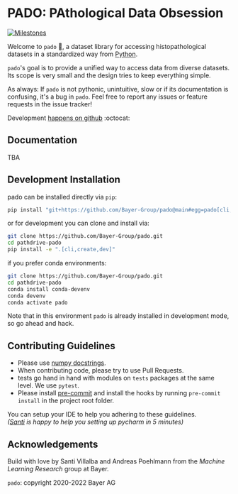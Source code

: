 # PADO: PAthological Data Obsession

[![Milestones](https://img.shields.io/badge/mlr%20milestones-pado-brightgreen)](https://github.com/Bayer-Group/pado/milestones?direction=asc&sort=due_date&state=open)

Welcome to `pado` :wave:, a dataset library for accessing histopathological
datasets in a standardized way from [Python](https://www.python.org/).

`pado`'s goal is to provide a unified way to access data from diverse
datasets. Its scope is very small and the design tries to keep everything
simple.

As always: If `pado` is not pythonic,
unintuitive, slow or if its documentation is confusing, it's a bug in
`pado`. Feel free to report any issues or feature requests in the issue
tracker!

Development
[happens on github](https://github.com/Bayer-Group/pado)
:octocat:

## Documentation

TBA

## Development Installation

pado can be installed directly via `pip`:
```bash
pip install "git+https://github.com/Bayer-Group/pado@main#egg=pado[cli,create]"
```

or for development you can clone and install via:
```bash
git clone https://github.com/Bayer-Group/pado.git
cd pathdrive-pado
pip install -e ".[cli,create,dev]"
```

if you prefer conda environments:
```bash
git clone https://github.com/Bayer-Group/pado.git
cd pathdrive-pado
conda install conda-devenv
conda devenv
conda activate pado
```

Note that in this environment `pado` is already installed in development mode,
so go ahead and hack.


## Contributing Guidelines

- Please use [numpy docstrings](https://numpydoc.readthedocs.io/en/latest/format.html#docstring-standard).
- When contributing code, please try to use Pull Requests.
- tests go hand in hand with modules on ```tests``` packages at the same level. We use ```pytest```.
- Please install [pre-commit](https://pre-commit.com/) and install the hooks by running `pre-commit install` in the project root folder.

You can setup your IDE to help you adhering to these guidelines.
<br>
_([Santi](https://github.com/sdvillal) is happy to help you setting up pycharm in 5 minutes)_


## Acknowledgements

Build with love by Santi Villalba and Andreas Poehlmann from the _Machine Learning Research_ group at Bayer.

`pado`: copyright 2020-2022 Bayer AG
